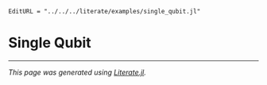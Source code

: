 ```@meta
EditURL = "../../../literate/examples/single_qubit.jl"
```

# Single Qubit

---

*This page was generated using [Literate.jl](https://github.com/fredrikekre/Literate.jl).*

